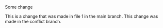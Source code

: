 Some change 

This is a change that was made in file 1 in the main branch.
This change was made in the conflict branch.

